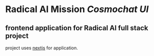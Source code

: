 # Radical AI Mission _Cosmochat UI_
## frontend application for Radical AI full stack project

project uses [nextjs][1] for application.

[1]:https://nextjs.org/
